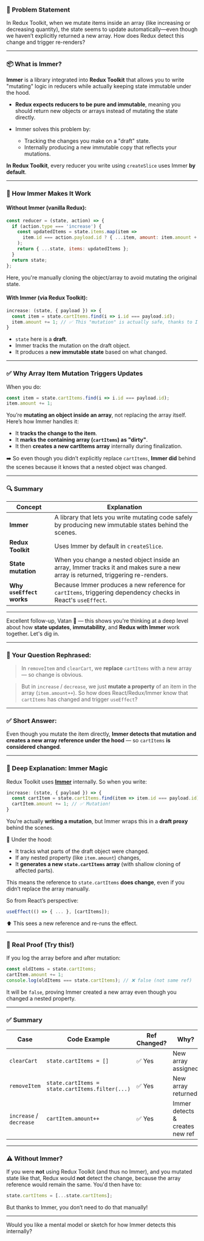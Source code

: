 ### 🧠 Problem Statement

In Redux Toolkit, when we mutate items inside an array (like increasing or decreasing quantity), the state seems to update automatically—even though we haven’t explicitly returned a new array. How does Redux detect this change and trigger re-renders?

---

### 📦 What is Immer?

**Immer** is a library integrated into **Redux Toolkit** that allows you to write "mutating" logic in reducers while actually keeping state immutable under the hood.

* **Redux expects reducers to be pure and immutable**, meaning you should return new objects or arrays instead of mutating the state directly.
* Immer solves this problem by:

  * Tracking the changes you make on a "draft" state.
  * Internally producing a new immutable copy that reflects your mutations.

**In Redux Toolkit**, every reducer you write using `createSlice` uses Immer **by default**.

---

### 🤯 How Immer Makes It Work

#### Without Immer (vanilla Redux):

```js
const reducer = (state, action) => {
  if (action.type === 'increase') {
    const updatedItems = state.items.map(item =>
      item.id === action.payload.id ? { ...item, amount: item.amount + 1 } : item
    );
    return { ...state, items: updatedItems };
  }
  return state;
};
```

Here, you're manually cloning the object/array to avoid mutating the original state.

#### With Immer (via Redux Toolkit):

```js
increase: (state, { payload }) => {
  const item = state.cartItems.find(i => i.id === payload.id);
  item.amount += 1; // ✅ This "mutation" is actually safe, thanks to Immer!
}
```

* `state` here is a **draft**.
* Immer tracks the mutation on the draft object.
* It produces a **new immutable state** based on what changed.

---

### ✅ Why Array Item Mutation Triggers Updates

When you do:

```js
const item = state.cartItems.find(i => i.id === payload.id);
item.amount += 1;
```

You’re **mutating an object inside an array**, not replacing the array itself. Here’s how Immer handles it:

* It **tracks the change to the item**.
* It **marks the containing array (`cartItems`) as "dirty"**.
* It then **creates a new cartItems array** internally during finalization.

➡️ So even though you didn’t explicitly replace `cartItems`, **Immer did** behind the scenes because it knows that a nested object was changed.

---

### 🔍 Summary

| Concept                   | Explanation                                                                                                                     |
| ------------------------- | ------------------------------------------------------------------------------------------------------------------------------- |
| **Immer**                 | A library that lets you write mutating code safely by producing new immutable states behind the scenes.                         |
| **Redux Toolkit**         | Uses Immer by default in `createSlice`.                                                                                         |
| **State mutation**        | When you change a nested object inside an array, Immer tracks it and makes sure a new array is returned, triggering re-renders. |
| **Why `useEffect` works** | Because Immer produces a new reference for `cartItems`, triggering dependency checks in React's `useEffect`.                    |

---

Excellent follow-up, Vatan 👏 — this shows you're thinking at a deep level about how **state updates**, **immutability**, and **Redux with Immer** work together. Let's dig in.

---

### 🔁 Your Question Rephrased:

> In `removeItem` and `clearCart`, we **replace** `cartItems` with a new array — so change is obvious.

> But in `increase` / `decrease`, we just **mutate a property** of an item in the array (`item.amount++`).
> So how does React/Redux/Immer know that `cartItems` has changed and trigger `useEffect`?

---

### ✅ Short Answer:

Even though you mutate the item directly, **Immer detects that mutation and creates a new array reference under the hood** — so `cartItems` **is considered changed**.

---

### 🧠 Deep Explanation: Immer Magic

Redux Toolkit uses [**Immer**](https://immerjs.github.io/immer/) internally. So when you write:

```js
increase: (state, { payload }) => {
  const cartItem = state.cartItems.find(item => item.id === payload.id);
  cartItem.amount += 1; // ✅ Mutation!
}
```

You’re actually **writing a mutation**, but Immer wraps this in a **draft proxy** behind the scenes.

🧪 Under the hood:

* It tracks what parts of the draft object were changed.
* If any nested property (like `item.amount`) changes,
* It **generates a new `state.cartItems` array** (with shallow cloning of affected parts).

This means the reference to `state.cartItems` **does change**, even if you didn’t replace the array manually.

So from React’s perspective:

```js
useEffect(() => { ... }, [cartItems]);
```

⬆️ This sees a new reference and re-runs the effect.

---

### 🧪 Real Proof (Try this!)

If you log the array before and after mutation:

```js
const oldItems = state.cartItems;
cartItem.amount += 1;
console.log(oldItems === state.cartItems); // ❌ false (not same ref)
```

It will be `false`, proving Immer created a new array even though you changed a nested property.

---

### ✅ Summary

| Case                    | Code Example                                    | Ref Changed? | Why?                            |
| ----------------------- | ----------------------------------------------- | ------------ | ------------------------------- |
| `clearCart`             | `state.cartItems = []`                          | ✅ Yes        | New array assigned              |
| `removeItem`            | `state.cartItems = state.cartItems.filter(...)` | ✅ Yes        | New array returned              |
| `increase` / `decrease` | `cartItem.amount++`                             | ✅ Yes        | Immer detects & creates new ref |

---

### ⚠️ Without Immer?

If you were **not** using Redux Toolkit (and thus no Immer), and you mutated state like that, Redux would **not** detect the change, because the array reference would remain the same. You'd then have to:

```js
state.cartItems = [...state.cartItems];
```

But thanks to Immer, you don’t need to do that manually!

---

Would you like a mental model or sketch for how Immer detects this internally?

